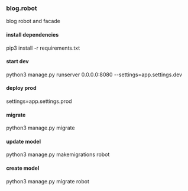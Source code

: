 ### blog.robot
blog robot and facade

#### install dependencies
pip3 install -r requirements.txt

#### start dev
python3 manage.py runserver 0.0.0.0:8080 --settings=app.settings.dev

#### deploy prod
settings=app.settings.prod

#### migrate
python3 manage.py migrate

#### update model
python3 manage.py makemigrations robot

#### create model
python3 manage.py migrate robot
